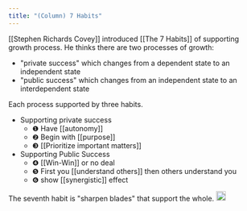 ```yaml
---
title: "(Column) 7 Habits"
---
```


[[Stephen Richards Covey]] introduced [[The 7 Habits]] of supporting growth process. He thinks there are two processes of growth:

- "private success" which changes from a dependent state to an independent state
- "public success" which changes from an independent state to an interdependent state

Each process supported by three habits.

- Supporting private success
    - ❶ Have [[autonomy]]
    - ❷ Begin with [[purpose]]
    - ❸ [[Prioritize important matters]]
- Supporting Public Success
    - ❹ [[Win-Win]] or no deal
    - ❺ First you [[understand others]] then others understand you
    - ❻ show [[synergistic]] effect

The seventh habit is "sharpen blades" that support the whole.
<img src='https://scrapbox.io/api/pages/nishio/en/icon' alt='en.icon' height="19.5"/>